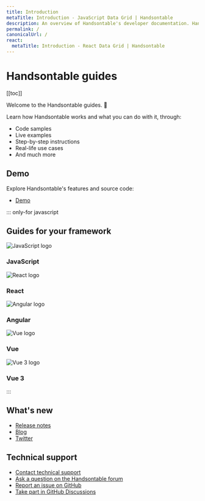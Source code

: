 ```yaml
---
title: Introduction
metaTitle: Introduction - JavaScript Data Grid | Handsontable
description: An overview of Handsontable's developer documentation. Handsontable is a client-side, spreadsheet-like data grid for editing data in web applications.
permalink: /
canonicalUrl: /
react:
  metaTitle: Introduction - React Data Grid | Handsontable
---
```


# Handsontable guides

[[toc]]

Welcome to the Handsontable guides. 👋

Learn how Handsontable works and what you can do with it, through:
- Code samples
- Live examples
- Step-by-step instructions
- Real-life use cases
- And much more

## Demo

Explore Handsontable's features and source code:

- [Demo](@/guides/getting-started/demo.md)

::: only-for javascript

## Guides for your framework

<div class="row-items-container">
  <Link href="../javascript-data-grid/" hide-latest-version class="row-item">
    <Img class="integration-framework-logo" src="/img/pages/introduction/javascript.svg" alt="JavaScript logo" />
      <h3>JavaScript</h3>
  </Link>
  <Link href="../react-data-grid/" hide-latest-version class="row-item">
    <Img class="integration-framework-logo" src="/img/pages/introduction/react.svg" alt="React logo" />
      <h3>React</h3>
  </Link>
  <Link href="../javascript-data-grid/angular-simple-example" hide-latest-version class="row-item">
    <Img class="integration-framework-logo" src="/img/pages/introduction/angular.svg" alt="Angular logo" />
      <h3>Angular</h3>
  </Link>
  <Link href="../javascript-data-grid/vue-simple-example/" hide-latest-version class="row-item">
    <Img class="integration-framework-logo" src="/img/pages/introduction/vue.svg" alt="Vue logo" />
      <h3>Vue</h3>
  </Link>
  <Link href="../javascript-data-grid/vue3-simple-example/" hide-latest-version class="row-item">
    <Img class="integration-framework-logo" src="/img/pages/introduction/vue.svg" alt="Vue 3 logo" />
      <h3>Vue 3</h3>
  </Link>
</div>
:::

## What's new

- [Release notes](@/guides/upgrade-and-migration/release-notes.md)
- [Blog](https://handsontable.com/blog)
- [Twitter](https://twitter.com/handsontable)

## Technical support

- [Contact technical support](https://handsontable.com/contact?category=technical_support)
- [Ask a question on the Handsontable forum](https://forum.handsontable.com)
- [Report an issue on GitHub](https://github.com/handsontable/handsontable/issues)
- [Take part in GitHub Discussions](https://github.com/handsontable/handsontable/discussions)
